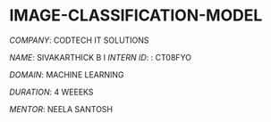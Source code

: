 # IMAGE-CLASSIFICATION-MODEL

*COMPANY*: CODTECH IT SOLUTIONS

*NAME*: SIVAKARTHICK B
I
*INTERN ID*: : CT08FYO

*DOMAIN*: MACHINE LEARNING

*DURATION*: 4 WEEEKS

*MENTOR*: NEELA SANTOSH
